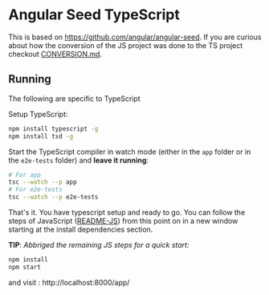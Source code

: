 # Angular Seed TypeScript
This is based on https://github.com/angular/angular-seed. If you are curious about how the conversion of the JS project was done to the TS project checkout [CONVERSION.md](./CONVERSION.md).

## Running
The following are specific to TypeScript

Setup TypeScript:
```bash
npm install typescript -g
npm install tsd -g
```
Start the TypeScript compiler in watch mode (either in the `app` folder or in the `e2e-tests` folder) and **leave it running**:

```bash
# For app
tsc --watch --p app
# For e2e-tests
tsc --watch --p e2e-tests
```

That's it. You have typescript setup and ready to go. You can follow the steps of JavaScript ([README-JS](./README-JS.md)) from this point on in a new window starting at the install dependencies section.

**TIP**: *Abbriged the remaining JS steps for a quick start:*
```bash
npm install
npm start
```
and visit : http://localhost:8000/app/

